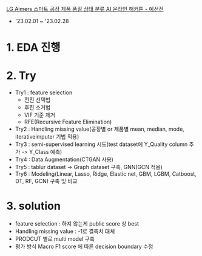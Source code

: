 [LG Aimers 스마트 공장 제품 품질 상태 분류 AI 온라인 해커톤 - 예선전](https://dacon.io/competitions/official/236055/overview/description)
  - '23.02.01 ~ '23.02.28

# 1. EDA 진행
# 2. Try
  - Try1 : feature selection
    - 전진 선택법
    - 후진 소거법
    - VIF 기준 제거
    - RFE(Recursive Feature Elimination) 
  - Try2 : Handling missing value(공장별 or 제품별 mean, median, mode, iterativeimputer 기법 적용)
  - Try3 : semi-supervised learning 시도(test dataset에 Y_Quality column 추가 -> Y_Class 예측)
  - Try4 : Data Augmentation(CTGAN 사용)
  - Try5 : tablur dataset -> Graph dataset 구축, GNN(GCN 적용)
  - Try6 : Modeling(Linear, Lasso, Ridge, Elastic net, GBM, LGBM, Catboost, DT, RF, GCN) 구축 및 비교

# 3. solution
  - feature selection : 하지 않는게 public score 상 best
  - Handling missing value : -1로 결측치 대체
  - PRODCUT 별로 multi model 구축
  - 평가 방식 Macro F1 score 에 따른 decision boundary 수정
